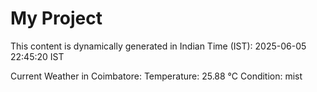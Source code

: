 # My Project

This content is dynamically generated in Indian Time (IST): 2025-06-05 22:45:20 IST


Current Weather in Coimbatore:
Temperature: 25.88 °C
Condition: mist
